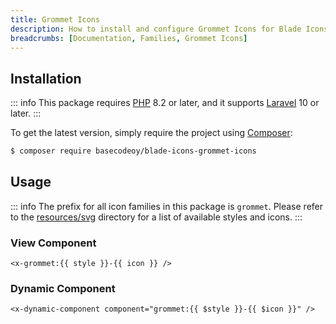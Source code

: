 ```yaml
---
title: Grommet Icons
description: How to install and configure Grommet Icons for Blade Icons.
breadcrumbs: [Documentation, Families, Grommet Icons]
---
```


## Installation

::: info
This package requires [PHP](https://www.php.net/) 8.2 or later, and it supports [Laravel](https://laravel.com/) 10 or later.
:::

To get the latest version, simply require the project using [Composer](https://getcomposer.org/):

```bash
$ composer require basecodeoy/blade-icons-grommet-icons
```

## Usage

::: info
The prefix for all icon families in this package is `grommet`. Please refer to the [resources/svg](https://github.com/basecodeoy/blade-icons-grommet-icons/tree/main/resources/svg) directory for a list of available styles and icons.
:::

### View Component

```blade
<x-grommet:{{ style }}-{{ icon }} />
```

### Dynamic Component

```blade
<x-dynamic-component component="grommet:{{ $style }}-{{ $icon }}" />
```
